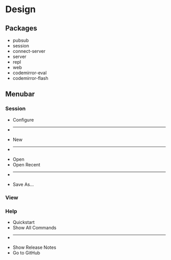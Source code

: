 # Design

## Packages

* pubsub
* session
* connect-server
* server
* repl
* web
* codemirror-eval
* codemirror-flash

## Menubar

### Session
* Configure
* ---
* New
* ---
* Open
* Open Recent
* ---
* Save As...

### View

### Help
* Quickstart
* Show All Commands
* ---
* Show Release Notes
* Go to GitHub
